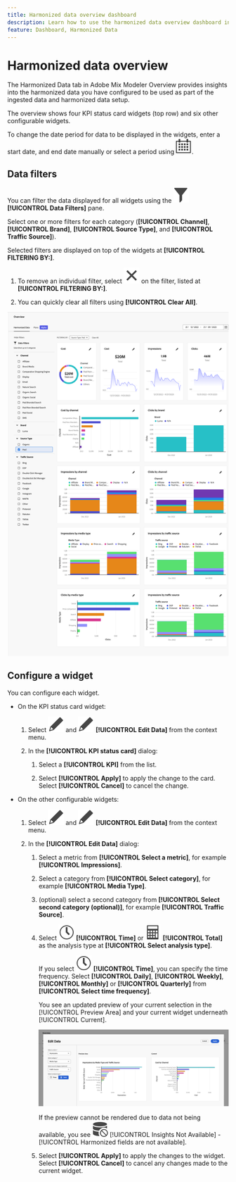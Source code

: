 ```yaml
---
title: Harmonized data overview dashboard
description: Learn how to use the harmonized data overview dashboard in Adobe Mix Modeler.
feature: Dashboard, Harmonized Data
---
```


# Harmonized data overview

The Harmonized Data tab in Adobe Mix Modeler Overview provides insights into the harmonized data you have configured to be used as part of the ingested data and harmonized data setup.

The overview shows four KPI status card widgets (top row) and six other configurable widgets.

To change the date period for data to be displayed in the widgets, enter a start date, and end date manually or select a period using ![Calendar](../assets/icons/Calendar.svg).

## Data filters 

You can filter the data displayed for all widgets using the ![Filter](../assets/icons/Filter.svg) **[!UICONTROL Data Filters]** pane. 

Select one or more filters for each category (**[!UICONTROL Channel]**, **[!UICONTROL Brand]**, **[!UICONTROL Source Type]**, and **[!UICONTROL Traffic Source]**). 

   Selected filters are displayed on top of the widgets at **[!UICONTROL FILTERING BY:]**. 

   1. To remove an individual filter, select ![Close](../assets/icons/Close.svg) on the filter, listed at **[!UICONTROL FILTERING BY:]**.

   1. You can quickly clear all filters using **[!UICONTROL Clear All]**.

   ![Harmonized data overview](../assets/harmonized-data-overview.png)


## Configure a widget

You can configure each widget. 

* On the KPI status card widget:

  1. Select ![Edit](../assets/icons/Edit.svg) and ![Edit](../assets/icons/Edit.svg) **[!UICONTROL Edit Data]** from the context menu. 
     
  1. In the **[!UICONTROL KPI status card]** dialog:
     
      1. Select a **[!UICONTROL KPI]** from the list.

      1. Select **[!UICONTROL Apply]** to apply the change to the card. Select **[!UICONTROL Cancel]** to cancel the change.
   
* On the other configurable widgets:

  1. Select ![Edit](../assets/icons/Edit.svg) and ![Edit](../assets/icons/Edit.svg) **[!UICONTROL Edit Data]** from the context menu. 

  1. In the **[!UICONTROL Edit Data]** dialog:

     1. Select a metric from **[!UICONTROL Select a metric]**, for example **[!UICONTROL Impressions]**.
     1. Select a category from **[!UICONTROL Select category]**, for example **[!UICONTROL Media Type]**.
     1. (optional) select a second category from **[!UICONTROL Select second category (optional)]**, for example **[!UICONTROL Traffic Source]**.
     1. Select ![Clock](../assets/icons/Clock.svg) **[!UICONTROL Time]** or ![Calculator](../assets/icons/Calculator.svg) **[!UICONTROL Total]** as the analysis type at **[!UICONTROL Select analysis type]**.

        If you select ![Clock](../assets/icons/Clock.svg) **[!UICONTROL Time]**, you can specify the time frequency. Select **[!UICONTROL Daily]**, **[!UICONTROL Weekly]**, **[!UICONTROL Monthly]** or **[!UICONTROL Quarterly]** from **[!UICONTROL Select time frequency]**.

        You see an updated preview of your current selection in the [!UICONTROL Preview Area] and your current widget underneath [!UICONTROL Current].

        ![Edit harmonized data widget](../assets/edit-harmonized-data-widget.png)

        If the preview cannot be rendered due to data not being available, you see ![Data erro](../assets/icons/DataUnavailable.svg) [!UICONTROL Insights Not Available] - [!UICONTROL Harmonized fields are not available].

     1. Select **[!UICONTROL Apply]** to apply the changes to the widget. Select **[!UICONTROL Cancel]** to cancel any changes made to the current widget.

